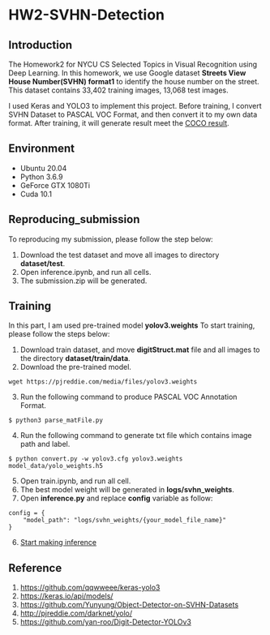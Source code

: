 # HW2-SVHN-Detection

## Introduction
The Homework2 for NYCU CS Selected Topics in Visual Recognition using Deep Learning. In this homework, we use Google dataset **Streets View House Number(SVHN) format1**  to identify the house number on the street. This dataset contains 33,402 training images, 13,068 test images.

I used Keras and YOLO3 to implement this project. Before training, I convert SVHN Dataset to PASCAL VOC Format, and then convert it to my own data format. After training, it will generate result meet the [COCO result](https://cocodataset.org/#format-results).

## Environment
- Ubuntu 20.04
- Python 3.6.9
- GeForce GTX 1080Ti
- Cuda 10.1

## Reproducing_submission
To reproducing my submission, please follow the step below:
1. Download the test dataset and move all images to directory **dataset/test**.
2. Open inference.ipynb, and run all cells.
3. The submission.zip will be generated.

## Training
In this part, I am used pre-trained model **yolov3.weights**
To start training, please follow the steps below:
1. Download train dataset, and move **digitStruct.mat** file and all images to the directory **dataset/train/data**.
2. Download the pre-trained model.
```
wget https://pjreddie.com/media/files/yolov3.weights
```
3. Run the following command to produce PASCAL VOC Annotation Format.
```
$ python3 parse_matFile.py
```
4. Run the following command to generate txt file which contains image path and label.
```
$ python convert.py -w yolov3.cfg yolov3.weights model_data/yolo_weights.h5
```
5. Open train.ipynb, and run all cell.
6. The best model weight will be generated in **logs/svhn_weights**.
7. Open **inference.py** and replace **config** variable as follow:
```
config = {
    "model_path": "logs/svhn_weights/{your_model_file_name}"
}
```
6. [Start making inference](#Reproducing_submission)

## Reference
1. https://github.com/qqwweee/keras-yolo3
2. https://keras.io/api/models/
3. https://github.com/Yunyung/Object-Detector-on-SVHN-Datasets
4. http://pjreddie.com/darknet/yolo/
5. https://github.com/yan-roo/Digit-Detector-YOLOv3
